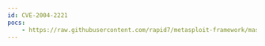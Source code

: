 ```yaml
---
id: CVE-2004-2221
pocs:
    - https://raw.githubusercontent.com/rapid7/metasploit-framework/master/modules/exploits/bsdi/softcart/mercantec_softcart.rb
---
```

